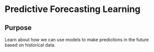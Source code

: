 # Predictive Forecasting Learning

## Purpose
Learn about how we can use models to make predicitons in the future based on historical data.
